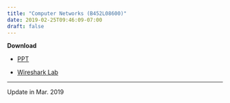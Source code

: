 ```yaml
---
title: "Computer Networks (B452L08600)"
date: 2019-02-25T09:46:09-07:00
draft: false
---
```


**Download**

- [PPT]( /web/files/network/Networks_PPT.rar)

- [Wireshark Lab](/web/files/network/labs.rar)

****

Update in Mar. 2019
